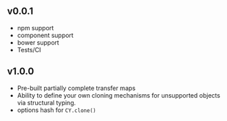 ## v0.0.1
* npm support
* component support
* bower support
* Tests/CI

## v1.0.0
* Pre-built partially complete transfer maps
* Ability to define your own cloning mechanisms for unsupported objects via structural typing.
* options hash for `CY.clone()`
